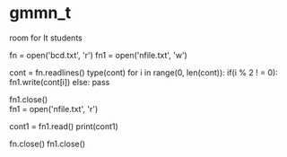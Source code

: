 # gmmn_t
room for It students

fn = open('bcd.txt', 'r')
fn1 = open('nfile.txt', 'w')
  

cont = fn.readlines()
type(cont)
for i in range(0, len(cont)):
    if(i % 2 ! = 0):
        fn1.write(cont[i])
    else:
        pass
  

fn1.close()  
fn1 = open('nfile.txt', 'r')
  

cont1 = fn1.read()
print(cont1)
  

fn.close()
fn1.close()
